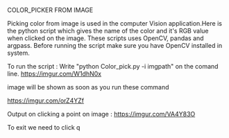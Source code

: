 COLOR_PICKER FROM IMAGE

Picking color from image is used in the computer Vision application.Here is the python script which gives the name of the color and it's RGB value when clicked on the image. These scripts uses OpenCV, pandas and argpass.
Before running the script make sure you have OpenCV installed in system.

To run the script :
Write "python Color_pick.py -i imgpath" on the comand line.
 https://imgur.com/W1dhN0x

image will be shown as soon as you run these command

https://imgur.com/orZ4YZf

Output on clicking a point on image :
https://imgur.com/VA4Y83O

To exit we need to click q
 